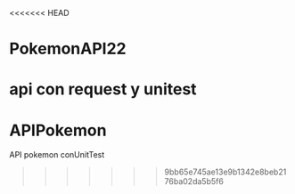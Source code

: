 <<<<<<< HEAD
# PokemonAPI22
api con request y unitest
=======
# APIPokemon
API pokemon conUnitTest
>>>>>>> 9bb65e745ae13e9b1342e8beb2176ba02da5b5f6
